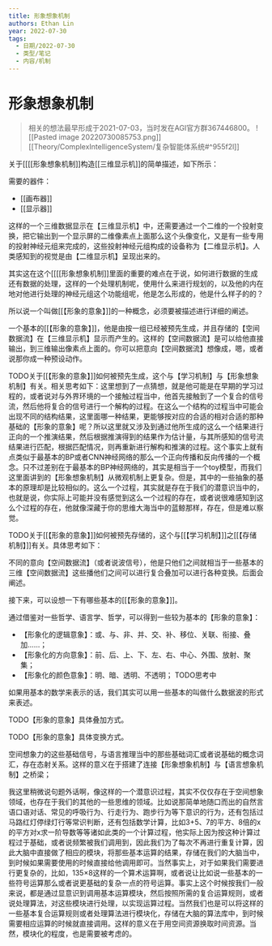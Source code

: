 ```yaml
---
title: 形象想象机制
authors: Ethan Lin
year: 2022-07-30 
tags:
  - 日期/2022-07-30 
  - 类型/笔记 
  - 内容/机制 
---
```



# 形象想象机制









> 相关的想法最早形成于2021-07-03，当时发在AGI官方群367446800。
> ![[Pasted image 20220730085753.png]]
> [[Theory/ComplexIntelligenceSystem/复杂智能体系统#^955f2l]]


关于[[[[形象想象机制]]构造[[三维显示机]]的简单描述，如下所示：

需要的器件：
- [[画布器]]
- [[显示器]]


这样的一个三维数据显示在【三维显示机】中，还需要通过一个二维的一个投射变换，把它输出到一个显示屏的二维像素点上面那么这个头像变化，又是有一些专用的投射神经元组来完成的，这些投射神经元组构成的设备称为【二维显示机】。人类感知到的视觉是由【二维显示机】呈现出来的。

其实这在这个[[[[形象想象机制]]里面的重要的难点在于说，如何进行数据的生成还有数据的处理，这样的一个处理机制呢，使用什么来进行规划的，以及他的内在地对他进行处理的神经元组这个功能组呢，他是怎么形成的，他是什么样子的的？

所以说一个叫做[[【形象的意象】]]的一种概念，必须要被描述进行详细的阐述。

一个基本的[[【形象的意象】]]，他是由按一组已经被预先生成，并且存储的【空间数据流】在【三维显示机】显示而产生的。这样的【空间数据流】是可以给他直接输出，到三维输出像素点上面的。你可以把意向【空间数据流】想像成，嗯，或者说那你成一种预设动作。

TODO关于[[【形象的意象】]]如何被预先生成，这个与【学习机制】与【形象想象机制】有关。相关思考如下：这里想到了一点猜想，就是他可能是在早期的学习过程的，或者说对与外界环境的一个接触过程当中，他首先接触到了一个复合的信号流，然后他将复合的信号进行一个解构的过程。在这么一个结构的过程当中可能会出现不同的结构结果，这里面哪一种结果，更能够按对应的合适的相对合适的那种基础的【形象的意象】呢？所以这里就又涉及到通过他所生成的这么一个结果进行正向的一个推演结果，然后根据推演得到的结果作为估计量，与其所感知的信号流结果进行匹配，根据匹配情况，则再重新进行解构和推演的过程。这个事实上就有点类似于最基本的BP或者CNN神经网络的那么一个正向传播和反向传播的一个概念。只不过差别在于最基本的BP神经网络的，其实是相当于一个toy模型，而我们这里面讲到的【形象想象机制】从微观机制上更复杂。但是，其中的一些抽象的基本的原理却是比较相似的。这么一个过程，其实就是存在于我们的潜意识当中的，也就是说，你实际上可能并没有感觉到这么一个过程的存在，或者说很难感知到这么个过程的存在，他就像深藏于你的思维大海当中的蓝鲸那样，存在，但是难以察觉。

TODO关于[[【形象的意象】]]如何被预先存储的，这个与[[【学习机制】]]之[[【存储机制】]]有关。具体思考如下：

不同的意向【空间数据流】（或者说波信号），他是只他们之间就相当于一些基本的三维【空间数据流】这些播他们之间可以进行复合叠加可以进行各种变换。后面会阐述。


接下来，可以设想一下有哪些基本的[[【形象的意象】]]。

通过借鉴对一些哲学、语言学、哲学，可以得到一些较为基本的【形象的意象】：

- 【形象化的逻辑意象】：或、与、非、并、交、补、移位、关联、衔接、叠加……；
- 【形象化的方向意象】：前、后、上、下、左、右、中心、外围、放射、聚集；
- 【形象化的颜色意象】：明、暗、透明、不透明；
  TODO思考中

如果用基本的数学来表示的话，我们其实可以用一些基本的叫做什么数据波的形式来表述。


TODO【形象的意象】具体叠加方式。

TODO【形象的意象】具体变换方式。



空间想象力的这些基础信号，与语言推理当中的那些基础词汇或者说基础的概念词汇，存在态射关系。这样的意义在于搭建了连接【形象想象机制】与【语言想象机制】之桥梁；

我这里稍微说句题外话啊，像这样的一个潜意识过程，其实不仅仅存在于空间想象领域，也存在于我们的其他的一些思维的领域。比如说那简单地随口而出的自然言语口语对话、常见的呼吸行为、行走行为、跑步行为等下意识的行为，还有包括过马路红灯停绿灯行等常识判断，还有包括数学计算，比如3+5、7的平方、8倍的x的平方对x求一阶导数等等诸如此类的一个计算过程，他实际上因为按这种计算过程过于基础，或者说频繁被我们调用到，因此我们为了每次不再进行重复计算，因此大脑中直接做了相应的模块，将那些基本运算的结果，存储在我们的大脑当中，到时候如果需要使用的时候直接给他调用即可。当然事实上，对于如果我们需要进行更复杂的，比如，135×8这样的一个算术运算啊，或者说让比如说一些基本的一些符号运算那么或者说更基础的复杂一点的符号运算。事实上这个时候按我们一般来说，都是通过显意识到调用基本运算模块，然后按照所需的复合运算规则，或者说处理算法，对这些模块进行处理，以实现运算过程。当然我们也是可以将这样的一些基本复合运算规则或者处理算法进行模块化，存储在大脑的算法库中，到时候需要相应运算的时候就直接调用。这样的意义在于用空间资源换取时间资源。当然，模块化的程度，也是需要被考虑的。


